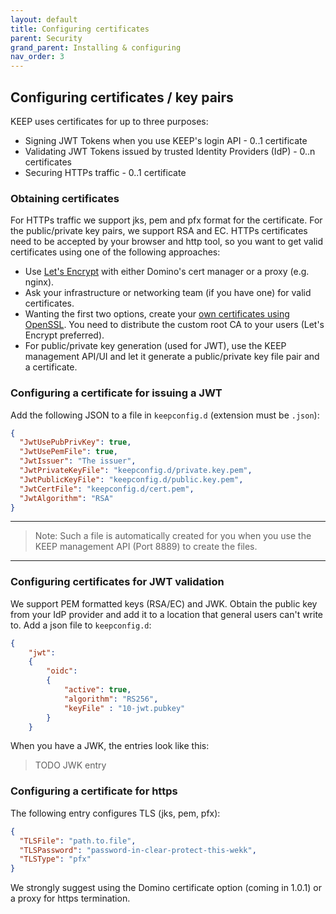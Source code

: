 ```yaml
---
layout: default
title: Configuring certificates
parent: Security
grand_parent: Installing & configuring
nav_order: 3
---
```


## Configuring certificates / key pairs

KEEP uses certificates for up to three purposes:

- Signing JWT Tokens when you use KEEP's login API - 0..1 certificate
- Validating JWT Tokens issued by trusted Identity Providers (IdP) - 0..n certificates
- Securing HTTPs traffic - 0..1 certificate

### Obtaining certificates

For HTTPs traffic we support jks, pem and pfx format for the certificate. For the public/private key pairs, we support RSA and EC. HTTPs certificates need to be accepted by your browser and http tool, so you want to get valid certificates using one of the following approaches:

- Use [Let's Encrypt](https://letsencrypt.org/) with either Domino's cert manager or a proxy (e.g. nginx). 
- Ask your infrastructure or networking team (if you have one) for valid certificates.
- Wanting the first two options, create your [own certificates using OpenSSL](https://gist.github.com/fntlnz/cf14feb5a46b2eda428e000157447309). You need to distribute the custom root CA to your users (Let's Encrypt preferred).
- For public/private key generation (used for JWT), use the KEEP management API/UI and let it generate a public/private key file pair and a certificate.

### Configuring a certificate for issuing a JWT

Add the following JSON to a file in `keepconfig.d` (extension must be `.json`):

```json
{
  "JwtUsePubPrivKey": true,
  "JwtUsePemFile": true,
  "JwtIssuer": "The issuer",
  "JwtPrivateKeyFile": "keepconfig.d/private.key.pem",
  "JwtPublicKeyFile": "keepconfig.d/public.key.pem",
  "JwtCertFile": "keepconfig.d/cert.pem",
  "JwtAlgorithm": "RSA"
}
```

---

> Note: Such a file is automatically created for you when you use the KEEP management API (Port 8889) to create the files.

---

### Configuring certificates for JWT validation

We support PEM formatted keys (RSA/EC) and JWK. Obtain the public key from your IdP provider and add it to a location that general users can't write to. Add a json file to `keepconfig.d`:

```json
{
    "jwt":
    {
        "oidc":
        {
            "active": true,
            "algorithm": "RS256",
            "keyFile" : "10-jwt.pubkey"
        }
    }

```

When you have a JWK, the entries look like this:

> TODO JWK entry

### Configuring a certificate for https

The following entry configures TLS (jks, pem, pfx):

```json
{
  "TLSFile": "path.to.file",
  "TLSPassword": "password-in-clear-protect-this-wekk",
  "TLSType": "pfx"
}
```

We strongly suggest using the Domino certificate option (coming in 1.0.1) or a proxy for https termination.
